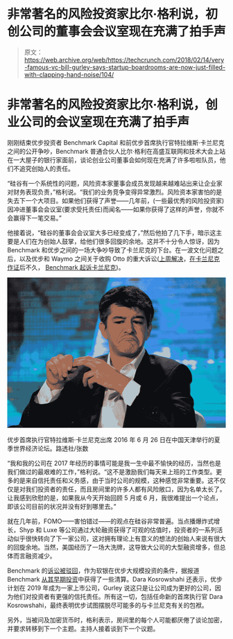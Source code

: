 # 非常著名的风险投资家比尔·格利说，初创公司的董事会会议室现在充满了拍手声

> 原文：<https://web.archive.org/web/https://techcrunch.com/2018/02/14/very-famous-vc-bill-gurley-says-startup-boardrooms-are-now-just-filled-with-clapping-hand-noise/104/>

# 非常著名的风险投资家比尔·格利说，创业公司的会议室现在充满了拍手声

刚刚结束优步投资者 Benchmark Capital 和前优步首席执行官特拉维斯·卡兰尼克之间的公开争吵，Benchmark 普通合伙人比尔·格利在高盛互联网和技术大会上站在一大屋子的银行家面前，谈论创业公司董事会如何现在充满了许多啦啦队员，他们不追究创始人的责任。

“硅谷有一个系统性的问题，风险资本家董事会成员发现越来越难站出来让企业家对财务表现负责，”格利说。“我们的业务竞争变得异常激烈。风险资本家害怕的是失去下一个大项目。如果他们获得了声誉——几年前，(一些最优秀的风险投资家)因冲进董事会会议室(要求受托责任)而闻名——如果你获得了这样的声誉，你就不会赢得下一笔交易。”

他接着说，“硅谷的董事会会议室大多已经变成了，”然后他拍了几下手，暗示这主要是人们在为创始人鼓掌，给他们很多回旋的余地。这并不十分令人惊讶，因为 Benchmark 和优步之间的一场大争吵导致了卡兰尼克的下台。在一波文化问题之后，以及优步和 Waymo 之间关于收购 Otto 的重大诉讼([上周解决](https://web.archive.org/web/20190713011135/https://beta.techcrunch.com/2018/02/09/uber-settles-lawsuit-with-waymo/)，[在卡兰尼克作证](https://web.archive.org/web/20190713011135/https://www.wired.com/story/uber-waymo-self-driving-trial-day-3-kalanick/)后不久， [Benchmark 起诉卡兰尼克](https://web.archive.org/web/20190713011135/https://beta.techcrunch.com/2017/08/10/benchmark-sues-former-uber-ceo-travis-kalanick/))。

![](img/509b9e993673e004dde972623122338a.png)

优步首席执行官特拉维斯·卡兰尼克出席 2016 年 6 月 26 日在中国天津举行的夏季世界经济论坛。路透社/张数

“我和我的公司在 2017 年经历的事情可能是我一生中最不愉快的经历，当然也是我们做过的最艰难的工作，”格利说。“这不是激励我们每天来上班的工作类型。更多的是来自信托责任和义务感，由于当时公司的规模，这种感觉非常重要。这不仅仅是对我们投资者的责任，而且房间里的许多人都有风险敞口，因为名单太长了。让我感到欣慰的是，如果我从今天开始回顾 5 月或 6 月，我很难提出一个论点，即该公司目前的状况并没有好到哪里去。”

就在几年前，FOMO——害怕错过——的观点在硅谷非常普遍。当点播爆炸式增长，Shyp 和 Luxe 等公司通过大轮融资获得了可观的估值时，投资者的一系列活动似乎很快转向了下一家公司，这对拥有理论上有意义的想法的创始人来说有很大的回旋余地。当然，美国经历了一场大洗牌，这导致大公司的大型融资增多，但总体而言融资减少。

Benchmark 的[诉讼被驳回](https://web.archive.org/web/20190713011135/https://beta.techcrunch.com/2018/01/25/benchmarks-lawsuit-against-former-uber-ceo-kalanick-dismissed/)，作为软银在优步大规模投资的条件，据报道 Benchmark [从其早期投资](https://web.archive.org/web/20190713011135/https://beta.techcrunch.com/2018/01/05/menlo-benchmark-first-round-sell-uber-stakes-worth-hundreds-of-millions/)中获得了一些清算。Dara Kosrowshahi 还表示，优步计划在 2019 年成为一家上市公司，Gurley 说这只是让公司成为更好的公司，因为他们对投资者有更强的信托责任。所有这一切，包括任命新的首席执行官 Dara Kosrowshahi，最终表明优步试图摆脱尽可能多的与卡兰尼克有关的包袱。

另外，当被问及加密货币时，格利表示，房间里的每个人可能都厌倦了谈论加密，并要求转移到下一个主题。主持人接着谈到下一个议题。